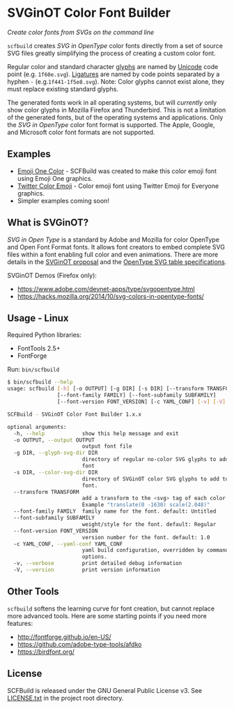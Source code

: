 # SVGinOT Color Font Builder

*Create color fonts from SVGs on the command line*

`scfbuild` creates *SVG in OpenType* color fonts directly from a set of source
SVG files greatly simplifying the process of creating a custom color font.

Regular color and standard character [glyphs][1] are named by [Unicode][2] code
point (e.g. `1f60e.svg`). [Ligatures][3] are named by code points separated
by a hyphen `-` (e.g.`1f441-1f5e8.svg`). Note: Color glyphs cannot exist alone,
they must replace existing standard glyphs.

The generated fonts work in all operating systems, but will *currently* only
show color glyphs in Mozilla Firefox and Thunderbird. This is not a limitation
of the generated fonts, but of the operating systems and applications. Only the
*SVG in OpenType* color font format is supported. The Apple, Google, and
Microsoft color font formats are not supported.

[1]: https://en.wikipedia.org/wiki/Glyph
[2]: https://en.wikipedia.org/wiki/Unicode
[3]: https://en.wikipedia.org/wiki/Typographic_ligature

## Examples

* [Emoji One Color][4] - SCFBuild was created to make this color emoji font
  using Emoji One graphics.
* [Twitter Color Emoji][5] - Color emoji font using Twitter Emoji for Everyone
  graphics.
* Simpler examples coming soon!

[4]: https://github.com/eosrei/emojione-color-font
[5]: https://github.com/eosrei/twemoji-color-font

## What is SVGinOT?
*SVG in Open Type* is a standard by Adobe and Mozilla for color OpenType
and Open Font Format fonts. It allows font creators to embed complete SVG files
within a font enabling full color and even animations. There are more details in
the [SVGinOT proposal][6] and the [OpenType SVG table specifications][7].

SVGinOT Demos (Firefox only):

* https://www.adobe.com/devnet-apps/type/svgopentype.html
* https://hacks.mozilla.org/2014/10/svg-colors-in-opentype-fonts/

[6]: https://www.w3.org/2013/10/SVG_in_OpenType/
[7]: https://www.microsoft.com/typography/otspec/svg.htm

## Usage - Linux

Required Python libraries:

* FontTools 2.5+
* FontForge

Run: `bin/scfbuild`

```sh
$ bin/scfbuild --help
usage: scfbuild [-h] [-o OUTPUT] [-g DIR] [-s DIR] [--transform TRANSFORM]
                [--font-family FAMILY] [--font-subfamily SUBFAMILY]
                [--font-version FONT_VERSION] [-c YAML_CONF] [-v] [-V]

SCFBuild - SVGinOT Color Font Builder 1.x.x

optional arguments:
  -h, --help            show this help message and exit
  -o OUTPUT, --output OUTPUT
                        output font file
  -g DIR, --glyph-svg-dir DIR
                        directory of regular no-color SVG glyphs to add to the
                        font
  -s DIR, --color-svg-dir DIR
                        directory of SVGinOT color SVG glyphs to add to the
                        font.
  --transform TRANSFORM
                        add a transform to the <svg> tag of each color SVG.
                        Example "translate(0 -1638) scale(2.048)"
  --font-family FAMILY  family name for the font. default: Untitled
  --font-subfamily SUBFAMILY
                        weight/style for the font. default: Regular
  --font-version FONT_VERSION
                        version number for the font. default: 1.0
  -c YAML_CONF, --yaml-conf YAML_CONF
                        yaml build configuration, overridden by command line
                        options.
  -v, --verbose         print detailed debug information
  -V, --version         print version information
```


## Other Tools
`scfbuild` softens the learning curve for font creation, but cannot replace more
advanced tools. Here are some starting points if you need more features:

* http://fontforge.github.io/en-US/
* https://github.com/adobe-type-tools/afdko
* https://birdfont.org/

## License

SCFBuild is released under the GNU General Public License v3.
See [LICENSE.txt](LICENSE.txt) in the project root directory.
